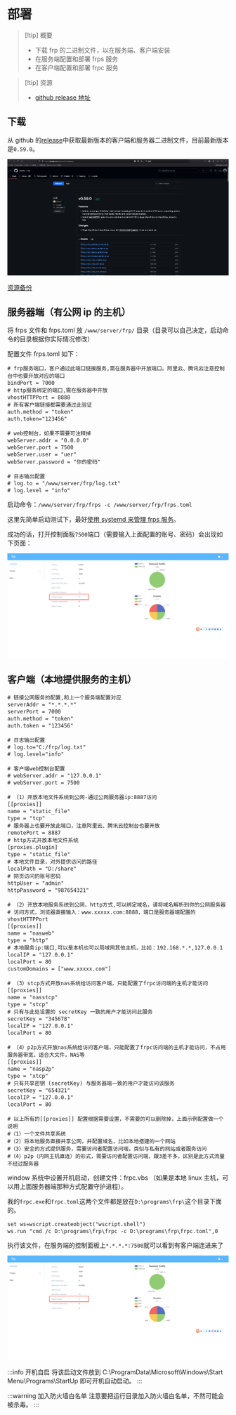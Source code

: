 # 部署

> [!tip] 概要
>
> - 下载 frp 的二进制文件，以在服务端、客户端安装
> - 在服务端配置和部署 frps 服务
> - 在客户端配置和部署 frpc 服务

> [!tip] 资源
>
> - [github release 地址](https://github.com/fatedier/frp/releases)

## 下载

从 github 的[release](https://github.com/fatedier/frp/releases)中获取最新版本的客户端和服务器二进制文件，目前最新版本是`0.59.0`。

![alt text](../../assets/pasted-file-image.png)

[资源备份](https://www.teambition.com/project/656db483127225c2ecd166ae/works/66b7f615fb784af50fcbdf4b)

## 服务器端（有公网 ip 的主机）

将 frps 文件和 frps.toml 放 `/www/server/frp/` 目录（目录可以自己决定，启动命令的目录根据你实际情况修改）

配置文件 frps.toml 如下：

```shell
# frp服务端口，客户通过此端口链接服务,需在服务器中开放端口。阿里云、腾讯云注意控制台中也要开放对应的端口
bindPort = 7000
# http服务绑定的端口,需在服务器中开放
vhostHTTPPort = 8888
# 所有客户端链接都需要通过此验证
auth.method = "token"
auth.token="123456"

# web控制台，如果不需要可注释掉
webServer.addr = "0.0.0.0"
webServer.port = 7500
webServer.user = "uer"
webServer.password = "你的密码"

# 日志输出配置
# log.to = "/www/server/frp/log.txt"
# log.level = "info"
```

启动命令：`/www/server/frp/frps -c /www/server/frp/frps.toml`

这里先简单启动测试下，最好[使用 systemd 来管理 frps 服务](./systemd)。

成功的话，打开控制面板`7500`端口（需要输入上面配置的账号、密码）会出现如下页面：

![alt text](../../assets/Pasted%20image%2020240811185317.png)

## 客户端（本地提供服务的主机）

```shell
# 链接公网服务的配置,和上一个服务端配置对应
serverAddr = "*.*.*.*"
serverPort = 7000
auth.method = "token"
auth.token = "123456"

# 日志输出配置
# log.to="C:/frp/log.txt"
# log.level="info"

# 客户端web控制台配置
# webServer.addr = "127.0.0.1"
# webServer.port = 7500

# （1）开放本地文件系统到公网-通过公网服务器ip:8887访问
[[proxies]]
name = "static_file"
type = "tcp"
# 服务器上也要开放此端口，注意阿里云、腾讯云控制台也要开放
remotePort = 8887
# http方式开放本地文件系统
[proxies.plugin]
type = "static_file"
# 本地文件目录，对外提供访问的路径
localPath = "D:/share"
# 网页访问的账号密码
httpUser = "admin"
httpPassword = "987654321"

# （2）开放本地服务系统到公网，http方式,可以绑定域名，请将域名解析到你的公网服务器
# 访问方式，浏览器直接输入：www.xxxxx.com:8888，端口是服务器端配置的vhostHTTPPort
[[proxies]]
name = "nasweb"
type = "http"
# 本地服务ip:端口,可以是本机也可以局域网其他主机，比如：192.168.*.*,127.0.0.1
localIP = "127.0.0.1"
localPort = 80
customDomains = ["www.xxxxx.com"]

# （3）stcp方式开放nas系统给访问客户端，只能配置了frpc访问端的主机才能访问
[[proxies]]
name = "nasstcp"
type = "stcp"
# 只有与此处设置的 secretKey 一致的用户才能访问此服务
secretKey = "345678"
localIP = "127.0.0.1"
localPort = 80

# （4）p2p方式开放nas系统给访问客户端，只能配置了frpc访问端的主机才能访问，不占用服务器带宽，适合大文件，NAS等
[[proxies]]
name = "nasp2p"
type = "xtcp"
# 只有共享密钥 (secretKey) 与服务器端一致的用户才能访问该服务
secretKey = "654321"
localIP = "127.0.0.1"
localPort = 80

# 以上所有的[[proxies]] 配置根据需要设置，不需要的可以删除掉，上面示例配置做一个说明
#（1）一个文件共享系统
#（2）将本地服务直接共享公网，并配置域名，比如本地搭建的一个网站
#（3）安全的方式提供服务，需要访问者配置访问端，类似与私有的网站或者服务访问
#（4）p2p（内网主机直连）的形式，需要访问者配置访问端，跟3差不多，区别是此方式流量不经过服务器
```

window 系统中设置开机启动，创建文件：frpc.vbs （如果是本地 linux 主机，可以用上面服务器端那种方式配置守护进程）。

我的`frpc.exe`和`frpc.toml`这两个文件都是放在`D:\programs\frp\`这个目录下面的。

```vbs
set ws=wscript.createobject("wscript.shell")
ws.run "cmd /c D:\programs\frp\frpc -c D:\programs\frp\frpc.toml",0
```

执行该文件，在服务端的控制面板上`*.*.*.*:7500`就可以看到有客户端连进来了

![alt text](../../assets/Pasted%20image%2020240811185317.png)

:::info 开机自启
将该启动文件放到 C:\ProgramData\Microsoft\Windows\Start Menu\Programs\StartUp 即可开机自动启动。
:::

:::warning 加入防火墙白名单
注意要把运行目录加入防火墙白名单，不然可能会被杀毒。
:::
